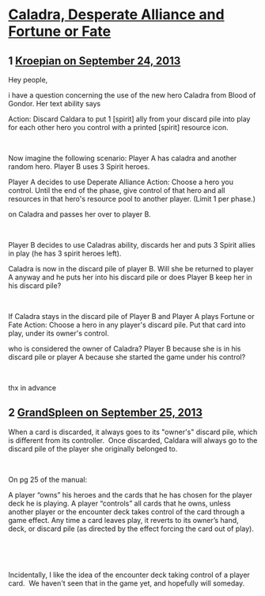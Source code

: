 # [Caladra, Desperate Alliance and Fortune or Fate](https://community.fantasyflightgames.com/topic/90966-caladra-desperate-alliance-and-fortune-or-fate/)

## 1 [Kroepian on September 24, 2013](https://community.fantasyflightgames.com/topic/90966-caladra-desperate-alliance-and-fortune-or-fate/?do=findComment&comment=874173)

Hey people,

i have a question concerning the use of the new hero Caladra from Blood of Gondor. Her text ability says 

Action: Discard Caldara to put 1 [spirit] ally from your discard pile into play for each other hero you control with a printed [spirit] resource icon. 

 

Now imagine the following scenario: Player A has caladra and another random hero. Player B uses 3 Spirit heroes.

Player A decides to use Deperate Alliance Action: Choose a hero you control. Until the end of the phase, give control of that hero and all resources in that hero's resource pool to another player. (Limit 1 per phase.) 

on Caladra and passes her over to player B.

 

Player B decides to use Caladras ability, discards her and puts 3 Spirit allies in play (he has 3 spirit heroes left). 

Caladra is now in the discard pile of player B. Will she be returned to player A anyway and he puts her into his discard pile or does Player B keep her in his discard pile?

 

If Caladra stays in the discard pile of Player B and Player A plays Fortune or Fate Action: Choose a hero in any player's discard pile. Put that card into play, under its owner's control. 

who is considered the owner of Caladra? Player B because she is in his discard pile or player A because she started the game under his control?

 

thx in advance

## 2 [GrandSpleen on September 25, 2013](https://community.fantasyflightgames.com/topic/90966-caladra-desperate-alliance-and-fortune-or-fate/?do=findComment&comment=874695)

When a card is discarded, it always goes to its "owner's" discard pile, which is different from its controller.  Once discarded, Caldara will always go to the discard pile of the player she originally belonged to.  

 

On pg 25 of the manual:

A player “owns” his heroes and the cards that he has
chosen for the player deck he is playing. A player
“controls” all cards that he owns, unless another player
or the encounter deck takes control of the card through
a game effect. Any time a card leaves play, it reverts to
its owner’s hand, deck, or discard pile (as directed by
the effect forcing the card out of play).

 

 

Incidentally, I like the idea of the encounter deck taking control of a player card.  We haven't seen that in the game yet, and hopefully will someday.

